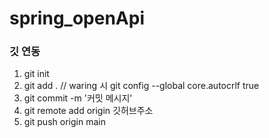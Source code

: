 # spring_openApi

### 깃 연동
1. git init
2. git add .
// waring 시 git config --global core.autocrlf true
3. git commit -m '커밋 메시지'
4. git remote add origin 깃허브주소
5. git push origin main
